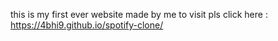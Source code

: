this is my first ever website made by me 
to visit pls click here :  https://4bhi9.github.io/spotify-clone/
